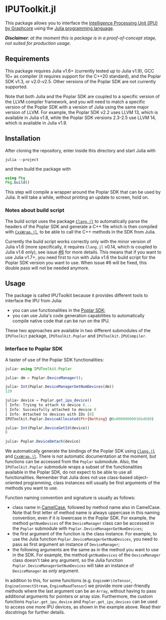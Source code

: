 # IPUToolkit.jl

This package allows you to interface the [Intelligence Processing Unit (IPU) by Graphcore](https://www.graphcore.ai/products/ipu) using the [Julia programming language](https://julialang.org/).

***Disclaimer**: at the moment this is package is in a proof-of-concept stage, not suited for production usage.*

## Requirements

This package requires Julia v1.6+ (currently tested up to Julia v1.9), GCC 10+ as compiler (it requires support for the C++20 standard), and the Poplar SDK v1.3, or v2.0-v2.5.
Other versions of the Poplar SDK are not currently supported.

Note that both Julia and the Poplar SDK are coupled to a specific version of the LLVM compiler framework, and you will need to match a specific version of the Poplar SDK with a version of Julia using the same major version of LLVM.
For example, the Poplar SDK v2.2 uses LLVM 13, which is available in Julia v1.8, while the Poplar SDK versions 2.3-2.5 use LLVM 14, which is available in Julia v1.9.

## Installation

After cloning the repository, enter inside this directory and start Julia with

```
julia --project
```

and then build the package with

```julia
using Pkg
Pkg.build()
```

This step will compile a wrapper around the Poplar SDK that can be used by Julia.
It will take a while, without printing an update to screen, hold on.

### Notes about build script

The build script uses the package [`Clang.jl`](https://github.com/JuliaInterop/Clang.jl) to automatically parse the headers of the Poplar SDK and generate a C++ file which is then compiled with [`CxxWrap.jl`](https://github.com/JuliaInterop/CxxWrap.jl), to be able to call the C++ methods in the SDK from Julia.

Currently the build script works correctly only with the minor version of Julia v1.6 (more specifically, it requires `Clang.jl` v0.14, which is coupled to Julia v1.6 only), see issue [#6](https://github.com/giordano/julia-ipu/issues/6) for more details.
This means that if you want to use Julia v1.7+, you need first to run with Julia v1.6 the build script for the Poplar SDK version you want to use.  When issue #6 will be fixed, this double pass will not be needed anymore.

## Usage

The package is called IPUToolkit because it provides different tools to interface the IPU from Julia:

* you can use functionalities in the [Poplar SDK](https://www.graphcore.ai/products/poplar);
* you can use Julia's code generation capabilities to automatically compile native code that can be run on the IPU.

These two approaches are available in two different submodules of the `IPUToolkit` package, `IPUToolkit.Poplar` and `IPUToolkit.IPUCompiler`.

### Interface to Poplar SDK

A taster of use of the Poplar SDK functionalities:

```julia
julia> using IPUToolkit.Poplar

julia> dm = Poplar.DeviceManager();

julia> Int(Poplar.DeviceManagerGetNumDevices(dm))
129

julia> device = Poplar.get_ipu_device()
[ Info: Trying to attach to device 0...
[ Info: Successfully attached to device 0
[ Info: Attached to devices with IDs [0]
IPUToolkit.Poplar.DeviceAllocated(Ptr{Nothing} @0x00000000016bd680)

julia> Int(Poplar.DeviceGetId(device))
0

julia> Poplar.DeviceDetach(device)
```

We automatically generate the bindings of the Poplar SDK using [`Clang.jl`](https://github.com/JuliaInterop/Clang.jl) and [`CxxWrap.jl`](https://github.com/JuliaInterop/CxxWrap.jl).
There is not automatic documentation at the moment, but functions can be accessed from the `Poplar` submodule.
Also, the `IPUToolkit.Poplar` submodule wraps a subset of the functionalities available in the Poplar SDK, do not expect to be able to use all functionalities.
Remember that Julia does not use class-based object-oriented programming, class instances will usually be first arguments of the methods you want to use.

Function naming convention and signature is usually as follows:

* class name in [CamelCase](https://en.wikipedia.org/wiki/Camel_case), followed by method name also in CamelCase.  Note that first letter of method name is always uppercase in this naming convention, even if it is lowercase in the Poplar SDK.  For example, the method `getNumDevices` of the `DeviceManager` class can be accessed in the `Poplar` submodule with `Poplar.DeviceManagerGetNumDevices`;
* the first argument of the function is the class instance.  For example, to use the Julia function `Poplar.DeviceManagerGetNumDevices`, you need to pass as first argument an instance of `DeviceManager`;
* the following arguments are the same as in the method you want to use in the SDK.  For example, the method `getNumDevices` of the `DeviceManager` class doesn't take any argument, so the Julia function `Poplar.DeviceManagerGetNumDevices` will take an instance of `DeviceManager` as *only* argument.

In addition to this, for some functions (e.g. `EngineWriteTensor`, `EngineConnectStream`, `EngineReadTensor`) we provide more user-friendly methods where the last argument can be an `Array`, without having to pass additional arguments for pointers or array size.
Furthermore, the custom functions `Poplar.get_ipu_device` and `Poplar.get_ipu_devices` can be used to access one more IPU devices, as shown in the example above.
Read their docstrings for further details.
